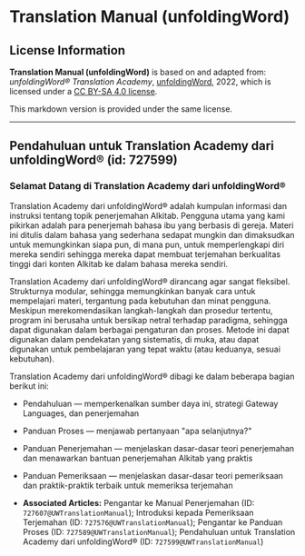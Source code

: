 # Translation Manual (unfoldingWord)

## License Information

**Translation Manual (unfoldingWord)** is based on and adapted from: _unfoldingWord® Translation Academy_, [unfoldingWord](https://unfoldingword.org/utw), 2022, which is licensed under a [CC BY-SA 4.0 license](https://creativecommons.org/licenses/by-sa/4.0/legalcode.en).

This markdown version is provided under the same license.



--------------------------------

## Pendahuluan untuk Translation Academy dari unfoldingWord® (id: 727599)

### Selamat Datang di Translation Academy dari unfoldingWord®

Translation Academy dari unfoldingWord® adalah kumpulan informasi dan instruksi tentang topik penerjemahan Alkitab. Pengguna utama yang kami pikirkan adalah para penerjemah bahasa ibu yang berbasis di gereja. Materi ini ditulis dalam bahasa yang sederhana sedapat mungkin dan dimaksudkan untuk memungkinkan siapa pun, di mana pun, untuk memperlengkapi diri mereka sendiri sehingga mereka dapat membuat terjemahan berkualitas tinggi dari konten Alkitab ke dalam bahasa mereka sendiri.

Translation Academy dari unfoldingWord® dirancang agar sangat fleksibel. Strukturnya modular, sehingga memungkinkan banyak cara untuk mempelajari materi, tergantung pada kebutuhan dan minat pengguna. Meskipun merekomendasikan langkah\-langkah dan prosedur tertentu, program ini berusaha untuk bersikap netral terhadap paradigma, sehingga dapat digunakan dalam berbagai pengaturan dan proses. Metode ini dapat digunakan dalam pendekatan yang sistematis, di muka, atau dapat digunakan untuk pembelajaran yang tepat waktu (atau keduanya, sesuai kebutuhan).

Translation Academy dari unfoldingWord® dibagi ke dalam beberapa bagian berikut ini:

* Pendahuluan — memperkenalkan sumber daya ini, strategi Gateway Languages, dan penerjemahan
* Panduan Proses — menjawab pertanyaan "apa selanjutnya?"
* Panduan Penerjemahan — menjelaskan dasar\-dasar teori penerjemahan dan menawarkan bantuan penerjemahan Alkitab yang praktis
* Panduan Pemeriksaan — menjelaskan dasar\-dasar teori pemeriksaan dan praktik\-praktik terbaik untuk memeriksa terjemahan

* **Associated Articles:** Pengantar ke Manual Penerjemahan (ID: `727607@UWTranslationManual`); Introduksi kepada Pemeriksaan Terjemahan (ID: `727576@UWTranslationManual`); Pengantar ke Panduan Proses (ID: `727589@UWTranslationManual`); Pendahuluan untuk Translation Academy dari unfoldingWord® (ID: `727599@UWTranslationManual`)

